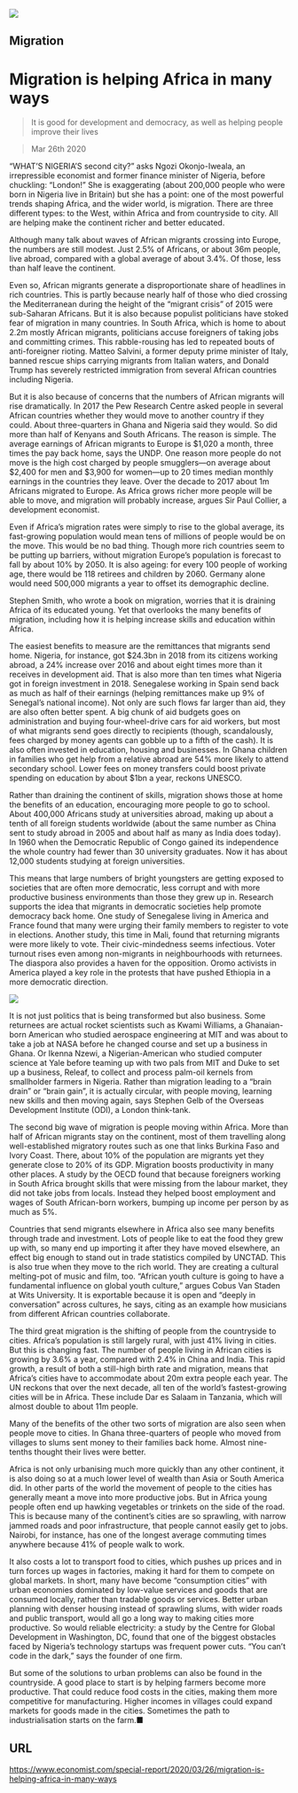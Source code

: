 ![](./images/20200328_SRP088_0.jpg)

## Migration

# Migration is helping Africa in many ways

> It is good for development and democracy, as well as helping people improve their lives

> Mar 26th 2020

“WHAT’S NIGERIA’S second city?” asks Ngozi Okonjo-Iweala, an irrepressible economist and former finance minister of Nigeria, before chuckling: “London!” She is exaggerating (about 200,000 people who were born in Nigeria live in Britain) but she has a point: one of the most powerful trends shaping Africa, and the wider world, is migration. There are three different types: to the West, within Africa and from countryside to city. All are helping make the continent richer and better educated.

Although many talk about waves of African migrants crossing into Europe, the numbers are still modest. Just 2.5% of Africans, or about 36m people, live abroad, compared with a global average of about 3.4%. Of those, less than half leave the continent.

Even so, African migrants generate a disproportionate share of headlines in rich countries. This is partly because nearly half of those who died crossing the Mediterranean during the height of the “migrant crisis” of 2015 were sub-Saharan Africans. But it is also because populist politicians have stoked fear of migration in many countries. In South Africa, which is home to about 2.2m mostly African migrants, politicians accuse foreigners of taking jobs and committing crimes. This rabble-rousing has led to repeated bouts of anti-foreigner rioting. Matteo Salvini, a former deputy prime minister of Italy, banned rescue ships carrying migrants from Italian waters, and Donald Trump has severely restricted immigration from several African countries including Nigeria.

But it is also because of concerns that the numbers of African migrants will rise dramatically. In 2017 the Pew Research Centre asked people in several African countries whether they would move to another country if they could. About three-quarters in Ghana and Nigeria said they would. So did more than half of Kenyans and South Africans. The reason is simple. The average earnings of African migrants to Europe is $1,020 a month, three times the pay back home, says the UNDP. One reason more people do not move is the high cost charged by people smugglers—on average about $2,400 for men and $3,900 for women—up to 20 times median monthly earnings in the countries they leave. Over the decade to 2017 about 1m Africans migrated to Europe. As Africa grows richer more people will be able to move, and migration will probably increase, argues Sir Paul Collier, a development economist.

Even if Africa’s migration rates were simply to rise to the global average, its fast-growing population would mean tens of millions of people would be on the move. This would be no bad thing. Though more rich countries seem to be putting up barriers, without migration Europe’s population is forecast to fall by about 10% by 2050. It is also ageing: for every 100 people of working age, there would be 118 retirees and children by 2060. Germany alone would need 500,000 migrants a year to offset its demographic decline.

Stephen Smith, who wrote a book on migration, worries that it is draining Africa of its educated young. Yet that overlooks the many benefits of migration, including how it is helping increase skills and education within Africa.

The easiest benefits to measure are the remittances that migrants send home. Nigeria, for instance, got $24.3bn in 2018 from its citizens working abroad, a 24% increase over 2016 and about eight times more than it receives in development aid. That is also more than ten times what Nigeria got in foreign investment in 2018. Senegalese working in Spain send back as much as half of their earnings (helping remittances make up 9% of Senegal’s national income). Not only are such flows far larger than aid, they are also often better spent. A big chunk of aid budgets goes on administration and buying four-wheel-drive cars for aid workers, but most of what migrants send goes directly to recipients (though, scandalously, fees charged by money agents can gobble up to a fifth of the cash). It is also often invested in education, housing and businesses. In Ghana children in families who get help from a relative abroad are 54% more likely to attend secondary school. Lower fees on money transfers could boost private spending on education by about $1bn a year, reckons UNESCO.

Rather than draining the continent of skills, migration shows those at home the benefits of an education, encouraging more people to go to school. About 400,000 Africans study at universities abroad, making up about a tenth of all foreign students worldwide (about the same number as China sent to study abroad in 2005 and about half as many as India does today). In 1960 when the Democratic Republic of Congo gained its independence the whole country had fewer than 30 university graduates. Now it has about 12,000 students studying at foreign universities.

This means that large numbers of bright youngsters are getting exposed to societies that are often more democratic, less corrupt and with more productive business environments than those they grew up in. Research supports the idea that migrants in democratic societies help promote democracy back home. One study of Senegalese living in America and France found that many were urging their family members to register to vote in elections. Another study, this time in Mali, found that returning migrants were more likely to vote. Their civic-mindedness seems infectious. Voter turnout rises even among non-migrants in neighbourhoods with returnees. The diaspora also provides a haven for the opposition. Oromo activists in America played a key role in the protests that have pushed Ethiopia in a more democratic direction.



![](./images/20200328_SRC963.png)

It is not just politics that is being transformed but also business. Some returnees are actual rocket scientists such as Kwami Williams, a Ghanaian-born American who studied aerospace engineering at MIT and was about to take a job at NASA before he changed course and set up a business in Ghana. Or Ikenna Nzewi, a Nigerian-American who studied computer science at Yale before teaming up with two pals from MIT and Duke to set up a business, Releaf, to collect and process palm-oil kernels from smallholder farmers in Nigeria. Rather than migration leading to a “brain drain” or “brain gain”, it is actually circular, with people moving, learning new skills and then moving again, says Stephen Gelb of the Overseas Development Institute (ODI), a London think-tank.

The second big wave of migration is people moving within Africa. More than half of African migrants stay on the continent, most of them travelling along well-established migratory routes such as one that links Burkina Faso and Ivory Coast. There, about 10% of the population are migrants yet they generate close to 20% of its GDP. Migration boosts productivity in many other places. A study by the OECD found that because foreigners working in South Africa brought skills that were missing from the labour market, they did not take jobs from locals. Instead they helped boost employment and wages of South African-born workers, bumping up income per person by as much as 5%.

Countries that send migrants elsewhere in Africa also see many benefits through trade and investment. Lots of people like to eat the food they grew up with, so many end up importing it after they have moved elsewhere, an effect big enough to stand out in trade statistics compiled by UNCTAD. This is also true when they move to the rich world. They are creating a cultural melting-pot of music and film, too. “African youth culture is going to have a fundamental influence on global youth culture,” argues Cobus Van Staden at Wits University. It is exportable because it is open and “deeply in conversation” across cultures, he says, citing as an example how musicians from different African countries collaborate.

The third great migration is the shifting of people from the countryside to cities. Africa’s population is still largely rural, with just 41% living in cities. But this is changing fast. The number of people living in African cities is growing by 3.6% a year, compared with 2.4% in China and India. This rapid growth, a result of both a still-high birth rate and migration, means that Africa’s cities have to accommodate about 20m extra people each year. The UN reckons that over the next decade, all ten of the world’s fastest-growing cities will be in Africa. These include Dar es Salaam in Tanzania, which will almost double to about 11m people.

Many of the benefits of the other two sorts of migration are also seen when people move to cities. In Ghana three-quarters of people who moved from villages to slums sent money to their families back home. Almost nine-tenths thought their lives were better.

Africa is not only urbanising much more quickly than any other continent, it is also doing so at a much lower level of wealth than Asia or South America did. In other parts of the world the movement of people to the cities has generally meant a move into more productive jobs. But in Africa young people often end up hawking vegetables or trinkets on the side of the road. This is because many of the continent’s cities are so sprawling, with narrow jammed roads and poor infrastructure, that people cannot easily get to jobs. Nairobi, for instance, has one of the longest average commuting times anywhere because 41% of people walk to work.

It also costs a lot to transport food to cities, which pushes up prices and in turn forces up wages in factories, making it hard for them to compete on global markets. In short, many have become “consumption cities” with urban economies dominated by low-value services and goods that are consumed locally, rather than tradable goods or services. Better urban planning with denser housing instead of sprawling slums, with wider roads and public transport, would all go a long way to making cities more productive. So would reliable electricity: a study by the Centre for Global Development in Washington, DC, found that one of the biggest obstacles faced by Nigeria’s technology startups was frequent power cuts. “You can’t code in the dark,” says the founder of one firm.

But some of the solutions to urban problems can also be found in the countryside. A good place to start is by helping farmers become more productive. That could reduce food costs in the cities, making them more competitive for manufacturing. Higher incomes in villages could expand markets for goods made in the cities. Sometimes the path to industrialisation starts on the farm.■

## URL

https://www.economist.com/special-report/2020/03/26/migration-is-helping-africa-in-many-ways
